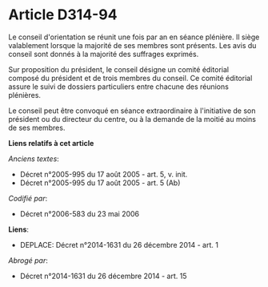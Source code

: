 # Article D314-94

Le conseil d'orientation se réunit une fois par an en séance plénière. Il siège valablement lorsque la majorité de ses
membres sont présents. Les avis du conseil sont donnés à la majorité des suffrages exprimés.

Sur proposition du président, le conseil désigne un comité éditorial composé du président et de trois membres du conseil. Ce
comité éditorial assure le suivi de dossiers particuliers entre chacune des réunions plénières.

Le conseil peut être convoqué en séance extraordinaire à l'initiative de son président ou du directeur du centre, ou à la
demande de la moitié au moins de ses membres.

**Liens relatifs à cet article**

_Anciens textes_:

  - Décret n°2005-995 du 17 août 2005 - art. 5, v. init.
  - Décret n°2005-995 du 17 août 2005 - art. 5 (Ab)

_Codifié par_:

  - Décret n°2006-583 du 23 mai 2006

**Liens**:

  - DEPLACE: Décret n°2014-1631 du 26 décembre 2014 - art. 1

_Abrogé par_:

  - Décret n°2014-1631 du 26 décembre 2014 - art. 15
